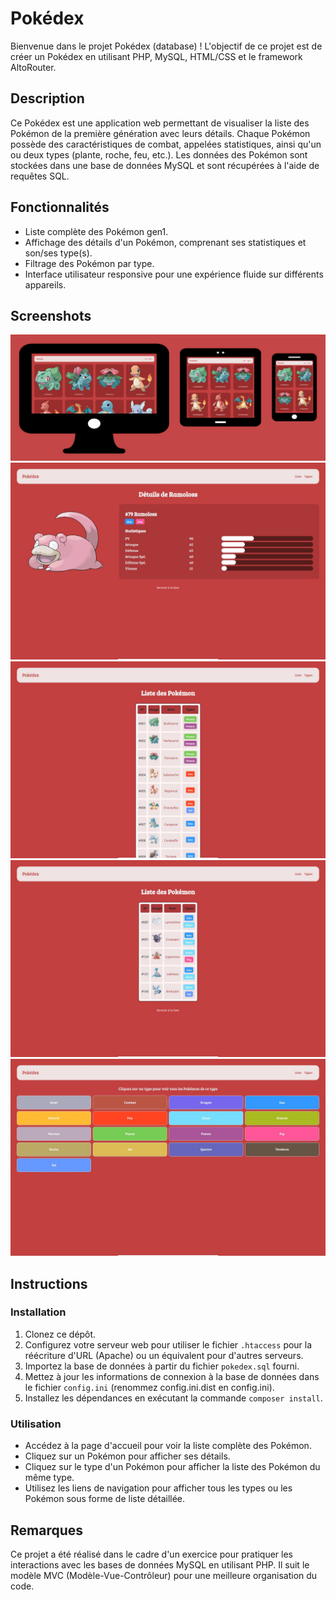 # Pokédex

Bienvenue dans le projet Pokédex (database) ! L'objectif de ce projet est de créer un Pokédex en utilisant PHP, MySQL, HTML/CSS et le framework AltoRouter.

## Description

Ce Pokédex est une application web permettant de visualiser la liste des Pokémon de la première génération avec leurs détails. Chaque Pokémon possède des caractéristiques de combat, appelées statistiques, ainsi qu'un ou deux types (plante, roche, feu, etc.). Les données des Pokémon sont stockées dans une base de données MySQL et sont récupérées à l'aide de requêtes SQL.

## Fonctionnalités

- Liste complète des Pokémon gen1.
- Affichage des détails d'un Pokémon, comprenant ses statistiques et son/ses type(s).
- Filtrage des Pokémon par type.
- Interface utilisateur responsive pour une expérience fluide sur différents appareils.

## Screenshots

![Page d'accueil](public/img/poke_responsive.jpg)
![Détail d'un Pokémon](public/img/poke_details.jpeg)
![Liste des Pokémon](public/img/poke_liste.jpeg)
![Liste des Pokémon](public/img/poke_liste_glace.jpeg)
![Liste des types Pokémon](public/img/poke_types.jpeg)

## Instructions

### Installation

1. Clonez ce dépôt.
2. Configurez votre serveur web pour utiliser le fichier `.htaccess` pour la réécriture d'URL (Apache) ou un équivalent pour d'autres serveurs.
3. Importez la base de données à partir du fichier `pokedex.sql` fourni.
4. Mettez à jour les informations de connexion à la base de données dans le fichier `config.ini` (renommez config.ini.dist en config.ini).
5. Installez les dépendances en exécutant la commande `composer install`.

### Utilisation

- Accédez à la page d'accueil pour voir la liste complète des Pokémon.
- Cliquez sur un Pokémon pour afficher ses détails.
- Cliquez sur le type d'un Pokémon pour afficher la liste des Pokémon du même type.
- Utilisez les liens de navigation pour afficher tous les types ou les Pokémon sous forme de liste détaillée.

## Remarques

Ce projet a été réalisé dans le cadre d'un exercice pour pratiquer les interactions avec les bases de données MySQL en utilisant PHP. Il suit le modèle MVC (Modèle-Vue-Contrôleur) pour une meilleure organisation du code.

